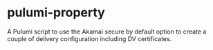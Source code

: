 # pulumi-property

A Pulumi script to use the Akamai secure by default option to create a couple of delivery configuration including DV certificates.

